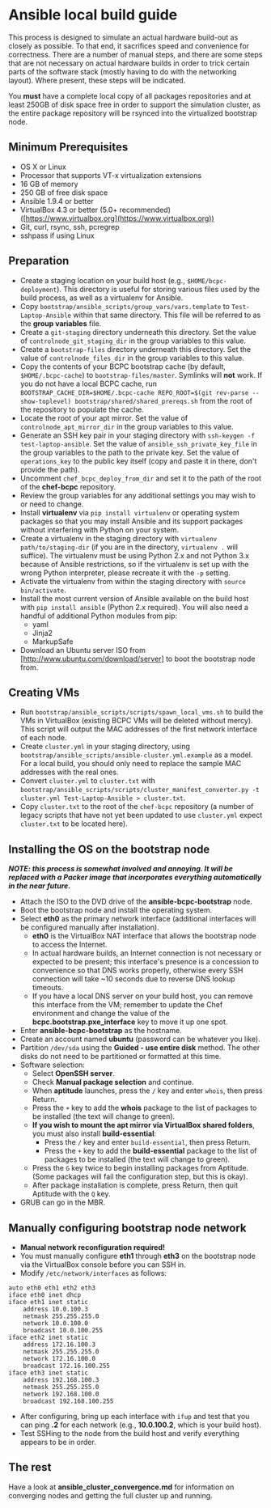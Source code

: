 Ansible local build guide
===
This process is designed to simulate an actual hardware build-out as closely as possible. To that end, it sacrifices speed and convenience for correctness. There are a number of manual steps, and there are some steps that are not necessary on actual hardware builds in order to trick certain parts of the software stack (mostly having to do with the networking layout). Where present, these steps will be indicated.

You **must** have a complete local copy of all packages repositories and at least 250GB of disk space free in order to support the simulation cluster, as the entire package repository will be rsynced into the virtualized bootstrap node.

Minimum Prerequisites
---------------------
* OS X or Linux
* Processor that supports VT-x virtualization extensions
* 16 GB of memory
* 250 GB of free disk space
* Ansible 1.9.4 or better
* VirtualBox 4.3 or better (5.0+ recommended) ([https://www.virtualbox.org](https://www.virtualbox.org))
* Git, curl, rsync, ssh, pcregrep
* sshpass if using Linux

Preparation
---
* Create a staging location on your build host (e.g., `$HOME/bcpc-deployment`). This directory is useful for storing various files used by the build process, as well as a virtualenv for Ansible.
* Copy `bootstrap/ansible_scripts/group_vars/vars.template` to `Test-Laptop-Ansible` within that same directory. This file will be referred to as the **group variables** file.
* Create a `git-staging` directory underneath this directory. Set the value of `controlnode_git_staging_dir` in the group variables to this value.
* Create a `bootstrap-files` directory underneath this directory. Set the value of `controlnode_files_dir` in the group variables to this value.
* Copy the contents of your BCPC bootstrap cache (by default, `$HOME/.bcpc-cache`) to `bootstrap-files/master`. Symlinks will **not** work. If you do not have a local BCPC cache, run `BOOTSTRAP_CACHE_DIR=$HOME/.bcpc-cache REPO_ROOT=$(git rev-parse --show-toplevel) bootstrap/shared/shared_prereqs.sh` from the root of the repository to populate the cache.
* Locate the root of your apt mirror. Set the value of `controlnode_apt_mirror_dir` in the group variables to this value.
* Generate an SSH key pair in your staging directory with `ssh-keygen -f test-laptop-ansible`. Set the value of `ansible_ssh_private_key_file` in the group variables to the path to the private key. Set the value of `operations_key` to the public key itself (copy and paste it in there, don't provide the path).
* Uncomment `chef_bcpc_deploy_from_dir` and set it to the path of the root of the **chef-bcpc** repository.
* Review the group variables for any additional settings you may wish to or need to change.
* Install **virtualenv** via `pip install virtualenv` or operating system packages so that you may install Ansible and its support packages without interfering with Python on your system.
* Create a virtualenv in the staging directory with `virtualenv path/to/staging-dir` (if you are in the directory, `virtualenv .` will suffice). The virtualenv must be using Python 2.x and not Python 3.x because of Ansible restrictions, so if the virtualenv is set up with the wrong Python interpreter, please recreate it with the `-p` setting.
* Activate the virtualenv from within the staging directory with `source bin/activate`.
* Install the most current version of Ansible available on the build host with `pip install ansible` (Python 2.x required). You will also need a handful of additional Python modules from pip:
  * yaml
  * Jinja2
  * MarkupSafe
* Download an Ubuntu server ISO from [http://www.ubuntu.com/download/server] to boot the bootstrap node from.

Creating VMs
---
* Run `bootstrap/ansible_scripts/scripts/spawn_local_vms.sh` to build the VMs in VirtualBox (existing BCPC VMs will be deleted without mercy). This script will output the MAC addresses of the first network interface of each node.
* Create `cluster.yml` in your staging directory, using `bootstrap/ansible_scripts/ansible-cluster.yml.example` as a model. For a local build, you should only need to replace the sample MAC addresses with the real ones.
* Convert `cluster.yml` to `cluster.txt` with `bootstrap/ansible_scripts/scripts/cluster_manifest_converter.py -t cluster.yml Test-Laptop-Ansible > cluster.txt`.
* Copy `cluster.txt` to the root of the `chef-bcpc` repository (a number of legacy scripts that have not yet been updated to use `cluster.yml` expect `cluster.txt` to be located here).  

Installing the OS on the bootstrap node
---
***NOTE: this process is somewhat involved and annoying. It will be replaced with a Packer image that incorporates everything automatically in the near future.***

* Attach the ISO to the DVD drive of the **ansible-bcpc-bootstrap** node.
* Boot the bootstrap node and install the operating system.
* Select **eth0** as the primary network interface (additional interfaces will be configured manually after installation).
  * **eth0** is the VirtualBox NAT interface that allows the bootstrap node to access the Internet.
  * In actual hardware builds, an Internet connection is not necessary or expected to be present; this interface's presence is a concession to convenience so that DNS works properly, otherwise every SSH connection will take ~10 seconds due to reverse DNS lookup timeouts.
  * If you have a local DNS server on your build host, you can remove this interface from the VM; remember to update the Chef environment and change the value of the **bcpc.bootstrap.pxe_interface** key to move it up one spot.
* Enter **ansible-bcpc-bootstrap** as the hostname.
* Create an account named **ubuntu** (password can be whatever you like).
* Partition `/dev/sda` using the **Guided - use entire disk** method. The other disks do not need to be partitioned or formatted at this time.
* Software selection:
  * Select **OpenSSH server**.
  * Check **Manual package selection** and continue.
  * When **aptitude** launches, press the `/` key and enter `whois`, then press Return.
  * Press the `+` key to add the **whois** package to the list of packages to be installed (the text will change to green).
  * **If you wish to mount the apt mirror via VirtualBox shared folders**, you must also install **build-essential**:
    * Press the `/` key and enter `build-essential`, then press Return.
    * Press the `+` key to add the **build-essential** package to the list of packages to be installed (the text will change to green).
  * Press the `G` key twice to begin installing packages from Aptitude. (Some packages will fail the configuration step, but this is okay).
  * After package installation is complete, press Return, then quit Aptitude with the `Q` key.
* GRUB can go in the MBR.

Manually configuring bootstrap node network
---
* **Manual network reconfiguration required!**
* You must manually configure **eth1** through **eth3** on the bootstrap node via the VirtualBox console before you can SSH in.
* Modify `/etc/network/interfaces` as follows:
```
auto eth0 eth1 eth2 eth3
iface eth0 inet dhcp
iface eth1 inet static
	address 10.0.100.3
	netmask 255.255.255.0
	network 10.0.100.0
	broadcast 10.0.100.255
iface eth2 inet static
	address 172.16.100.3
	netmask 255.255.255.0
	network 172.16.100.0
	broadcast 172.16.100.255
iface eth3 inet static
	address 192.168.100.3
	netmask 255.255.255.0
	network 192.168.100.0
	broadcast 192.168.100.255
```
* After configuring, bring up each interface with `ifup` and test that you can ping **.2** for each network (e.g., **10.0.100.2**, which is your build host).
* Test SSHing to the node from the build host and verify everything appears to be in order.

The rest
---
Have a look at **ansible_cluster_convergence.md** for information on converging nodes and getting the full cluster up and running.
